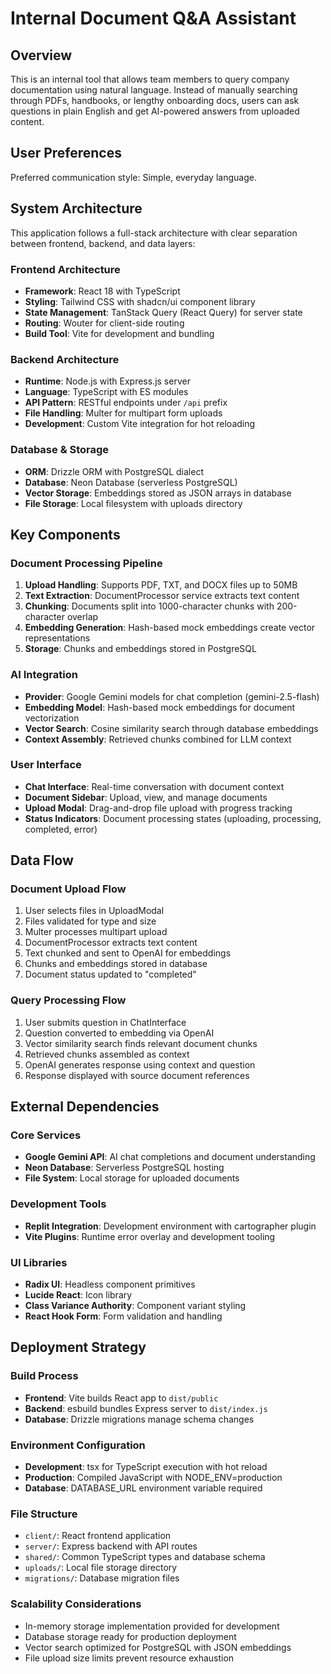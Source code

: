 # Internal Document Q&A Assistant

## Overview

This is an internal tool that allows team members to query company documentation using natural language. Instead of manually searching through PDFs, handbooks, or lengthy onboarding docs, users can ask questions in plain English and get AI-powered answers from uploaded content.

## User Preferences

Preferred communication style: Simple, everyday language.

## System Architecture

This application follows a full-stack architecture with clear separation between frontend, backend, and data layers:

### Frontend Architecture
- **Framework**: React 18 with TypeScript
- **Styling**: Tailwind CSS with shadcn/ui component library
- **State Management**: TanStack Query (React Query) for server state
- **Routing**: Wouter for client-side routing
- **Build Tool**: Vite for development and bundling

### Backend Architecture
- **Runtime**: Node.js with Express.js server
- **Language**: TypeScript with ES modules
- **API Pattern**: RESTful endpoints under `/api` prefix
- **File Handling**: Multer for multipart form uploads
- **Development**: Custom Vite integration for hot reloading

### Database & Storage
- **ORM**: Drizzle ORM with PostgreSQL dialect
- **Database**: Neon Database (serverless PostgreSQL)
- **Vector Storage**: Embeddings stored as JSON arrays in database
- **File Storage**: Local filesystem with uploads directory

## Key Components

### Document Processing Pipeline
1. **Upload Handling**: Supports PDF, TXT, and DOCX files up to 50MB
2. **Text Extraction**: DocumentProcessor service extracts text content
3. **Chunking**: Documents split into 1000-character chunks with 200-character overlap
4. **Embedding Generation**: Hash-based mock embeddings create vector representations
5. **Storage**: Chunks and embeddings stored in PostgreSQL

### AI Integration
- **Provider**: Google Gemini models for chat completion (gemini-2.5-flash)
- **Embedding Model**: Hash-based mock embeddings for document vectorization
- **Vector Search**: Cosine similarity search through database embeddings
- **Context Assembly**: Retrieved chunks combined for LLM context

### User Interface
- **Chat Interface**: Real-time conversation with document context
- **Document Sidebar**: Upload, view, and manage documents
- **Upload Modal**: Drag-and-drop file upload with progress tracking
- **Status Indicators**: Document processing states (uploading, processing, completed, error)

## Data Flow

### Document Upload Flow
1. User selects files in UploadModal
2. Files validated for type and size
3. Multer processes multipart upload
4. DocumentProcessor extracts text content
5. Text chunked and sent to OpenAI for embeddings
6. Chunks and embeddings stored in database
7. Document status updated to "completed"

### Query Processing Flow
1. User submits question in ChatInterface
2. Question converted to embedding via OpenAI
3. Vector similarity search finds relevant document chunks
4. Retrieved chunks assembled as context
5. OpenAI generates response using context and question
6. Response displayed with source document references

## External Dependencies

### Core Services
- **Google Gemini API**: AI chat completions and document understanding
- **Neon Database**: Serverless PostgreSQL hosting
- **File System**: Local storage for uploaded documents

### Development Tools
- **Replit Integration**: Development environment with cartographer plugin
- **Vite Plugins**: Runtime error overlay and development tooling

### UI Libraries
- **Radix UI**: Headless component primitives
- **Lucide React**: Icon library
- **Class Variance Authority**: Component variant styling
- **React Hook Form**: Form validation and handling

## Deployment Strategy

### Build Process
- **Frontend**: Vite builds React app to `dist/public`
- **Backend**: esbuild bundles Express server to `dist/index.js`
- **Database**: Drizzle migrations manage schema changes

### Environment Configuration
- **Development**: tsx for TypeScript execution with hot reload
- **Production**: Compiled JavaScript with NODE_ENV=production
- **Database**: DATABASE_URL environment variable required

### File Structure
- `client/`: React frontend application
- `server/`: Express backend with API routes
- `shared/`: Common TypeScript types and database schema
- `uploads/`: Local file storage directory
- `migrations/`: Database migration files

### Scalability Considerations
- In-memory storage implementation provided for development
- Database storage ready for production deployment
- Vector search optimized for PostgreSQL with JSON embeddings
- File upload size limits prevent resource exhaustion